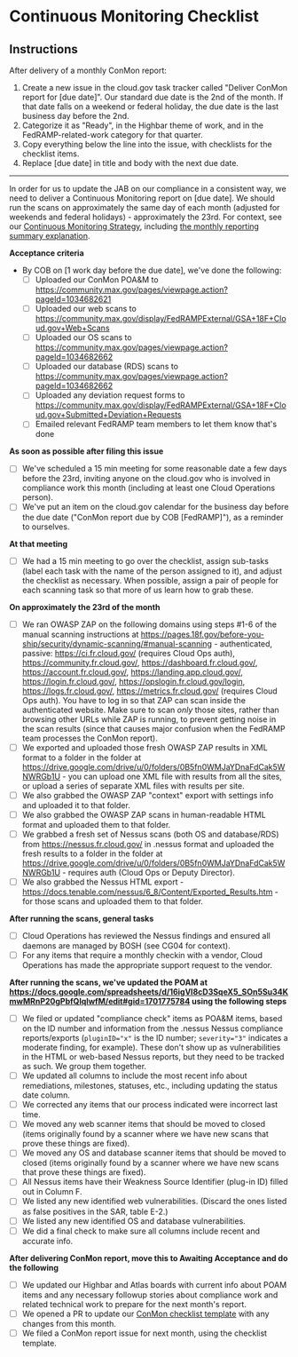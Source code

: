 # Continuous Monitoring Checklist

## Instructions

After delivery of a monthly ConMon report:

1. Create a new issue in the cloud.gov task tracker called "Deliver ConMon report for [due date]". Our standard due date is the 2nd of the month. If that date falls on a weekend or federal holiday, the due date is the last business day before the 2nd.
1. Categorize it as "Ready", in the Highbar theme of work, and in the FedRAMP-related-work category for that quarter.
1. Copy everything below the line into the issue, with checklists for the checklist items.
1. Replace [due date] in title and body with the next due date.

---

In order for us to update the JAB on our compliance in a consistent way, we need to deliver a Continuous Monitoring report on [due date]. We should run the scans on approximately the same day of each month (adjusted for weekends and federal holidays) - approximately the 23rd. For context, see our [Continuous Monitoring Strategy](https://cloud.gov/docs/ops/continuous-monitoring/), including [the monthly reporting summary explanation](https://cloud.gov/docs/ops/continuous-monitoring/#monthly-reporting-summary).

**Acceptance criteria**

* By COB on [1 work day before the due date], we've done the following:
	-  [ ] Uploaded our ConMon POA&M to https://community.max.gov/pages/viewpage.action?pageId=1034682621
	-  [ ] Uploaded our web scans to https://community.max.gov/display/FedRAMPExternal/GSA+18F+Cloud.gov+Web+Scans
	-  [ ] Uploaded our OS scans to https://community.max.gov/pages/viewpage.action?pageId=1034682662
	-  [ ] Uploaded our database (RDS) scans to https://community.max.gov/pages/viewpage.action?pageId=1034682662
	-  [ ] Uploaded any deviation request forms to https://community.max.gov/display/FedRAMPExternal/GSA+18F+Cloud.gov+Submitted+Deviation+Requests
	-  [ ] Emailed relevant FedRAMP team members to let them know that's done

**As soon as possible after filing this issue**

- [ ] We've scheduled a 15 min meeting for some reasonable date a few days before the 23rd, inviting anyone on the cloud.gov who is involved in compliance work this month (including at least one Cloud Operations person).
- [ ] We've put an item on the cloud.gov calendar for the business day before the due date ("ConMon report due by COB [FedRAMP]"), as a reminder to ourselves.

**At that meeting**

- [ ] We had a 15 min meeting to go over the checklist, assign sub-tasks (label each task with the name of the person assigned to it), and adjust the checklist as necessary. When possible, assign a pair of people for each scanning task so that more of us learn how to grab these.

**On approximately the 23rd of the month**

- [ ] We ran OWASP ZAP on the following domains using steps #1-6 of the manual scanning instructions at https://pages.18f.gov/before-you-ship/security/dynamic-scanning/#manual-scanning - authenticated, passive: https://ci.fr.cloud.gov/ (requires Cloud Ops auth), https://community.fr.cloud.gov/, https://dashboard.fr.cloud.gov/, https://account.fr.cloud.gov/, https://landing.app.cloud.gov/, https://login.fr.cloud.gov/, https://opslogin.fr.cloud.gov/login, https://logs.fr.cloud.gov/, https://metrics.fr.cloud.gov/ (requires Cloud Ops auth). You have to log in so that ZAP can scan inside the authenticated website. Make sure to scan _only_ those sites, rather than browsing other URLs while ZAP is running, to prevent getting noise in the scan results (since that causes major confusion when the FedRAMP team processes the ConMon report).
- [ ] We exported and uploaded those fresh OWASP ZAP results in XML format to a folder in the folder at https://drive.google.com/drive/u/0/folders/0B5fn0WMJaYDnaFdCak5WNWRGb1U - you can upload one XML file with results from all the sites, or upload a series of separate XML files with results per site.
- [ ] We also grabbed the OWASP ZAP "context" export with settings info and uploaded it to that folder.
- [ ] We also grabbed the OWASP ZAP scans in human-readable HTML format and uploaded them to that folder.
- [ ] We grabbed a fresh set of Nessus scans (both OS and database/RDS) from https://nessus.fr.cloud.gov/ in .nessus format and uploaded the fresh results to a folder in the folder at https://drive.google.com/drive/u/0/folders/0B5fn0WMJaYDnaFdCak5WNWRGb1U - requires auth (Cloud Ops or Deputy Director).
- [ ] We also grabbed the Nessus HTML export - https://docs.tenable.com/nessus/6_8/Content/Exported_Results.htm - for those scans and uploaded them to that folder.

**After running the scans, general tasks**

- [ ] Cloud Operations has reviewed the Nessus findings and ensured all daemons are managed by BOSH (see CG04 for context).
- [ ] For any items that require a monthly checkin with a vendor, Cloud Operations has made the appropriate support request to the vendor.

**After running the scans, we've updated the POAM at https://docs.google.com/spreadsheets/d/16igVl8cD3SqeX5_SOn5Su34KmwMRnP20gPbfQlqIwfM/edit#gid=1701775784 using the following steps**

- [ ] We filed or updated "compliance check" items as POA&M items, based on the ID number and information from the .nessus Nessus compliance reports/exports (`pluginID="x"` is the ID number; `severity="3"` indicates a moderate finding, for example). These don't show up as vulnerabilities in the HTML or web-based Nessus reports, but they need to be tracked as such. We group them together.
- [ ] We updated all columns to include the most recent info about remediations, milestones, statuses, etc., including updating the status date column.
- [ ] We corrected any items that our process indicated were incorrect last time.
- [ ] We moved any web scanner items that should be moved to closed (items originally found by a scanner where we have new scans that prove these things are fixed).
- [ ] We moved any OS and database scanner items that should be moved to closed (items originally found by a scanner where we have new scans that prove these things are fixed).
- [ ] All Nessus items have their Weakness Source Identifier (plug-in ID) filled out in Column F.
- [ ] We listed any new identified web vulnerabilities. (Discard the ones listed as false positives in the SAR, table E-2.)
- [ ] We listed any new identified OS and database vulnerabilities.
- [ ] We did a final check to make sure all columns include recent and accurate info.

**After delivering ConMon report, move this to Awaiting Acceptance and do the following**

- [ ] We updated our Highbar and Atlas boards with current info about POAM items and any necessary followup stories about compliance work and related technical work to prepare for the next month's report.
- [ ] We opened a PR to update our [ConMon checklist template](https://github.com/18F/cg-product/blob/master/ConMonChecklist.md) with any changes from this month.
- [ ] We filed a ConMon report issue for next month, using the checklist template.
